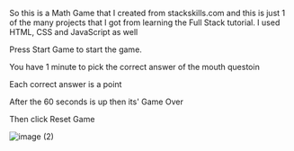 So this is a Math Game that I created from stackskills.com and this is just 1 of the many projects that I got from learning the Full Stack tutorial. 
I used HTML, CSS and JavaScript as well

Press Start Game to start the game.

You have 1 minute to pick the correct answer of the mouth questoin

Each correct answer is a point

After the 60 seconds is up then its' Game Over 

Then click Reset Game

![image (2)](https://user-images.githubusercontent.com/73559137/118743801-14f58b80-b821-11eb-9fce-18077653a9cb.png)

